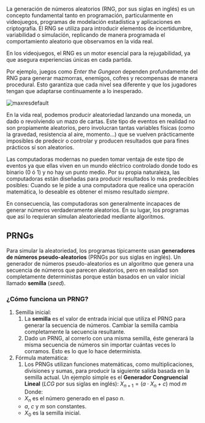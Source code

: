 La generación de números aleatorios (RNG, por sus siglas en inglés) es un concepto fundamental tanto en programación, particularmente en videojuegos, programas de modelación estadística y aplicaciones en criptografía. El RNG se utiliza para introducir elementos de incertidumbre, variabilidad o simulación, replicando de manera programada el comportamiento aleatorio que observamos en la vida real.

En los videojuegos, el RNG es un motor esencial para la rejugabilidad, ya que asegura experiencias únicas en cada partida. 

Por ejemplo, juegos como *Enter the Gungeon* dependen profundamente del RNG para generar mazmorras, enemigos, cofres y recompensas de manera procedural. Esto garantiza que cada nivel sea diferente y que los jugadores tengan que adaptarse continuamente a lo inesperado.

![maxresdefault](https://github.com/user-attachments/assets/0cbc8b12-f60b-4ad5-b550-0888b8dea919)

En la vida real, podemos producir aleatoriedad lanzando una moneda, un dado o revolviendo un mazo de cartas. Este tipo de eventos en realidad no son propiamente aleatorios, pero involucran tantas variables físicas (como la gravedad, resistencia al aire, momento...) que se vuelven prácticamente imposibles de predecir o controlar y producen resultados que para fines prácticos sí son aleatorios.

Las computadoras modernas no pueden tomar ventaja de este tipo de eventos ya que ellas viven en un mundo eléctrico controlado donde todo es binario (0 ó 1) y no hay un punto medio. Por su propia naturaleza, las computadoras están diseñadas para producir resultados lo más predecibles posibles: Cuando se le pide a una computadora que realice una operación matemática, lo deseable es obtener el mismo resultado *siempre*.

En consecuencia, las computadoras son generalmente incapaces de generar números verdaderamente aleatorios. En su lugar, los programas que así lo requieran simulan aleatoriedad mediante algoritmos.

## PRNGs

Para simular la aleatoriedad, los programas típicamente usan **generadores de números pseudo-aleatorios** (PRNGs por sus siglas en inglés). Un generador de números pseudo-aleatorios es un algoritmo que genera una secuencia de números que parecen aleatorios, pero en realidad son completamente deterministas porque están basados en un valor inicial llamado **semilla** (*seed*).

### ¿Cómo funciona un PRNG?

1. Semilla inicial:
   1. La **semilla** es el valor de entrada inicial que utiliza el PRNG para generar la secuencia de números. Cambiar la semilla cambia completamente la secuencia resultante.
   2. Dado un PRNG, al correrlo con una misma semilla, éste generará la misma secuencia de números sin importar cuántas veces lo corramos. Esto es lo que lo hace determinista. 
2. Fórmula matemática:
   1. Los PRNGs utilizan funciones matemáticas, como multiplicaciones, divisiones y sumas, para producir la siguiente salida basada en la semilla actual. Un ejemplo simple es el **Generador Congruencial Lineal** (*LCG* por sus siglas en inglés): 
   $X_{n+1}=(a \cdot X_n + c)$ mod $m$
   Donde:
   * $X_n$ es el número generado en el paso $n$.
   * $a$, $c$ y $m$ son constantes.
   * $X_0$ es la semilla inicial.
